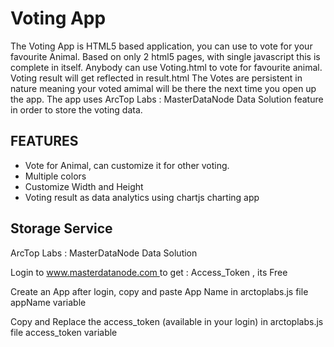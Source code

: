 # Voting App

The Voting App is HTML5 based application, you can use to vote for your favourite Animal. Based on only 2 html5 pages, with single javascript this is complete in itself. 
Anybody can use Voting.html to vote for favourite animal. Voting result will get reflected in result.html The Votes are persistent in nature meaning your voted amimal
 will be there the next time you open up the app. The app uses ArcTop Labs : MasterDataNode Data Solution
feature in order to store the voting data.

## FEATURES ##

 - Vote for Animal, can customize it for other voting.
 - Multiple colors
 - Customize Width and Height
 - Voting result as data analytics using chartjs charting app

## Storage Service ##
ArcTop Labs : MasterDataNode Data Solution
<p>Login to <a href="https://www.masterdatanode.com"> www.masterdatanode.com </a> to get : Access_Token , its Free</p>
<p>Create an App after login, copy and paste App Name in arctoplabs.js file appName variable</p>
<p>Copy and Replace the access_token (available in your login) in arctoplabs.js file access_token variable</p>
            

